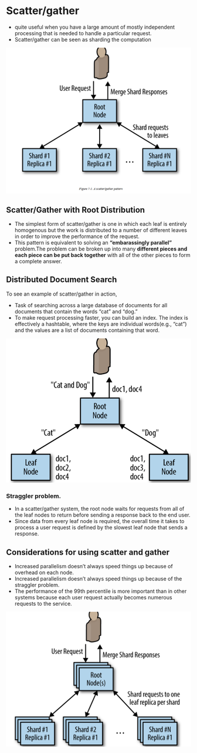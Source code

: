 # Scatter/gather

* quite useful when you have a large amount of mostly independent processing that is needed to handle a particular request.
* Scatter/gather can be seen as sharding the computation 

![picture 7](../../../../.gitbook/assets/6e29da98deaf53eb9be32df6440331973e8d7152b230406704c0feb3333f9e61.png)

## Scatter/Gather with Root Distribution

* The simplest form of scatter/gather is one in which each leaf is entirely homogenous but the work is distributed to a number of different leaves in order to improve the performance of the request.
* This pattern is equivalent to solving an **“embarassingly parallel”** problem.The problem can be broken up into many **different pieces and each piece can be put back together** with all of the other pieces to form a complete answer.

## Distributed Document Search

To see an example of scatter/gather in action,

* Task of searching across a large database of documents for all documents that contain the words “cat” and “dog.” 
* To make request processing faster, you can build an index. The index is effectively a hashtable, where the keys are individual words\(e.g., “cat”\) and the values are a list of documents containing that word.

![picture 8](../../../../.gitbook/assets/2eac9560ac59257a28d646268811857e2b495cf44a7b9e20ad441c934d9f4b92.png)

### Straggler problem.

* In a scatter/gather system, the root node waits for requests from all of the leaf nodes to return before sending a response back to the end user. 
* Since data from every leaf node is required, the overall time it takes to process a user request is defined by the slowest leaf node that sends a response.

## Considerations for using scatter and gather

* Increased parallelism doesn’t always speed things up because of overhead on each node.
* Increased parallelism doesn’t always speed things up because of the straggler problem.
* The performance of the 99th percentile is more important than in other systems because each user request actually becomes numerous requests to the service.

![picture 9](../../../../.gitbook/assets/63cc9eae3e0ab0386898c4f49c960bf4d554b56bda47d20cdac7f6d94d898b75.png)

